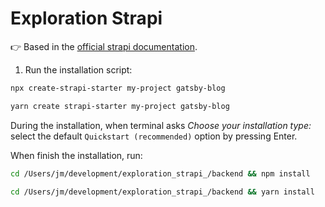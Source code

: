 # Exploration Strapi

:point_right: Based in the [official strapi documentation](https://strapi.io/documentation/developer-docs/latest/getting-started/quick-start.html#_1-install-strapi-and-create-a-new-project). 

1. Run the installation script:

```bash
npx create-strapi-starter my-project gatsby-blog
```
```bash
yarn create strapi-starter my-project gatsby-blog
```

During the installation, when terminal asks _Choose your installation type:_ select the default ```Quickstart (recommended)``` option by pressing Enter. 

When finish the installation, run:
```bash
cd /Users/jm/development/exploration_strapi_/backend && npm install
```
```bash
cd /Users/jm/development/exploration_strapi_/backend && yarn install
```
